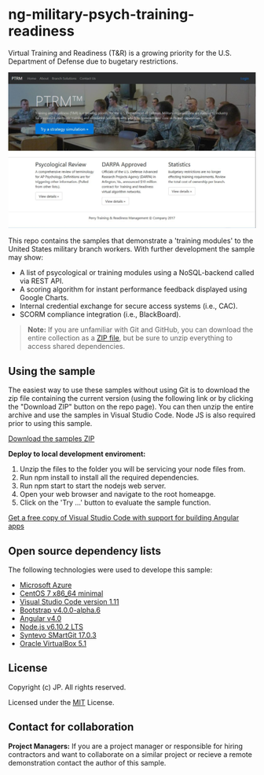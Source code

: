 # ng-military-psych-training-readiness
Virtual Training and Readiness (T&amp;R) is a growing priority for the U.S. Department of Defense due to bugetary restrictions.

![Screen shot](https://github.com/185SE14THST/ng-military-psych-training-readiness/blob/master/sample.jpg "Sample")

This repo contains the samples that demonstrate a 'training modules' to the United States military branch workers. With further development the sample may show:
* A list of psycological or training modules using a NoSQL-backend called via REST API.
* A scoring algorithm for instant performance feedback displayed using Google Charts.
* Internal credential exchange for secure access systems (i.e., CAC).
* SCORM compliance integration (i.e., BlackBoard).

> **Note:** If you are unfamiliar with Git and GitHub, you can download the entire collection as a 
> [ZIP file](https://github.com/185SE14THST/ng-military-psych-training-readiness/archive/master.zip), but be 
> sure to unzip everything to access shared dependencies. 

## Using the sample
The easiest way to use these samples without using Git is to download the zip file containing the current version (using the following link or by clicking the "Download ZIP" button on the repo page). You can then unzip the entire archive and use the samples in Visual Studio Code. Node JS is also required prior to using this sample.

   [Download the samples ZIP](../../archive/master.zip)

   **Deploy to local development enviroment:** 
   1. Unzip the files to the folder you will be servicing your node files from.
   2. Run npm install to install all the required dependencies.   
   3. Run npm start to start the nodejs web server.
   4. Open your web browser and navigate to the root homeapge.
   5. Click on the 'Try ...' button to evaluate the sample function.

[Get a free copy of Visual Studio Code with support for building Angular apps](https://code.visualstudio.com/download)

## Open source dependency lists
The following technologies were used to develope this sample:
* [Microsoft Azure](https://azure.microsoft.com/en-us/)
* [CentOS 7 x86_64 minimal](https://www.centos.org/)
* [Visual Studio Code version 1.11](https://code.visualstudio.com/)
* [Bootstrap v4.0.0-alpha.6](https://v4-alpha.getbootstrap.com/)
* [Angular v4.0](https://angular.io/)
* [Node.js v6.10.2 LTS](http://nodejs.com/)
* [Syntevo SMartGit 17.0.3](http://www.syntevo.com/smartgit/)
* [Oracle VirtualBox 5.1](https://www.virtualbox.org/)


## License

Copyright (c) JP. All rights reserved.

Licensed under the [MIT](LICENSE.txt) License.

## Contact for collaboration
**Project Managers:** If you are a project manager or responsible for hiring contractors and want to collaborate on a similar project or recieve a remote demonstration contact the author of this sample.


